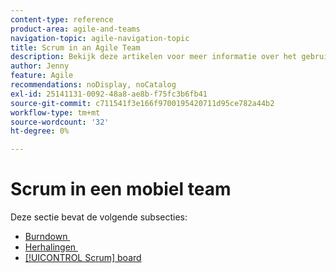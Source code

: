 ```yaml
---
content-type: reference
product-area: agile-and-teams
navigation-topic: agile-navigation-topic
title: Scrum in an Agile Team
description: Bekijk deze artikelen voor meer informatie over het gebruik van rum in een galerieteam.
author: Jenny
feature: Agile
recommendations: noDisplay, noCatalog
exl-id: 25141131-0092-48a8-ae8b-f75fc3b6fb41
source-git-commit: c711541f3e166f9700195420711d95ce782a44b2
workflow-type: tm+mt
source-wordcount: '32'
ht-degree: 0%

---
```


# Scrum in een mobiel team

Deze sectie bevat de volgende subsecties:

* [&#x200B; Burndown &#x200B;](../../agile/use-scrum-in-an-agile-team/burndown/burndown.md)
* [&#x200B; Herhalingen &#x200B;](../../agile/use-scrum-in-an-agile-team/iterations/iterations.md)
* [[!UICONTROL Scrum] board](../../agile/use-scrum-in-an-agile-team/scrum-board/scrum-board.md)
